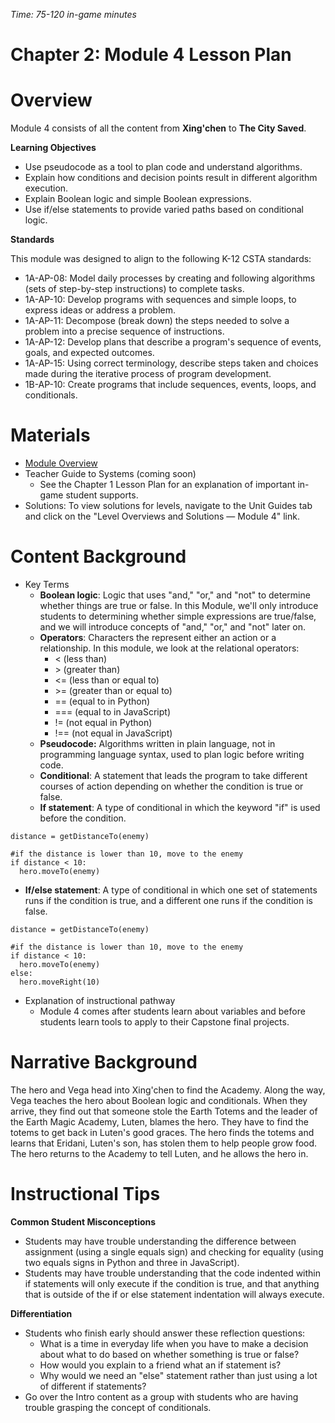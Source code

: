 _Time: 75-120 in-game minutes_


# Chapter 2: Module 4 Lesson Plan

# Overview
Module 4 consists of all the content from **Xing'chen** to **The City Saved**.

**Learning Objectives**

   - Use pseudocode as a tool to plan code and understand algorithms.
   - Explain how conditions and decision points result in different algorithm execution.
   - Explain Boolean logic and simple Boolean expressions.
   - Use if/else statements to provide varied paths based on conditional logic.

**Standards**

This module was designed to align to the following K-12 CSTA standards:

   - 1A-AP-08: Model daily processes by creating and following algorithms (sets of step-by-step instructions) to complete tasks.
   - 1A-AP-10: Develop programs with sequences and simple loops, to express ideas or address a problem.
   - 1A-AP-11: Decompose (break down) the steps needed to solve a problem into a precise sequence of instructions.
   - 1A-AP-12: Develop plans that describe a program&#39;s sequence of events, goals, and expected outcomes.
   - 1A-AP-15: Using correct terminology, describe steps taken and choices made during the iterative process of program development.
   - 1B-AP-10: Create programs that include sequences, events, loops, and conditionals.

# Materials

- [Module Overview](https://www.ozaria.com/teachers/resources/chapter1module4overview)
- Teacher Guide to Systems (coming soon)
    - See the Chapter 1 Lesson Plan for an explanation of important in-game student supports.
- Solutions: To view solutions for levels, navigate to the Unit Guides tab and click on the &quot;Level Overviews and Solutions — Module 4&quot; link.

# Content Background

- Key Terms
    - **Boolean logic**: Logic  that uses &quot;and,&quot; &quot;or,&quot; and &quot;not&quot; to determine whether things are true or false. In this Module, we&#39;ll only introduce students to determining whether simple expressions are true/false, and we will introduce concepts of &quot;and,&quot; &quot;or,&quot; and &quot;not&quot; later on.
    - **Operators**: Characters the represent either an action or a relationship. In this module, we look at the relational operators:
        - &lt; (less than)
        - &gt; (greater than)
        - &lt;= (less than or equal to)
        - &gt;= (greater than or equal to)
        - == (equal to in Python)
        - === (equal to in JavaScript)
        - != (not equal in Python)
        - !== (not equal in JavaScript)
    - **Pseudocode:** Algorithms written in plain language, not in programming language syntax, used to plan logic before writing code.
    - **Conditional**: A statement that leads the program to take different courses of action depending on whether the condition is true or false.
    - **If statement**: A type of conditional in which the keyword &quot;if&quot; is used before the condition.

```
distance = getDistanceTo(enemy)

#if the distance is lower than 10, move to the enemy
if distance < 10:
  hero.moveTo(enemy)
```

   - **If/else statement**: A type of conditional in which one set of statements runs if the condition is true, and a    different one runs if the condition is false.

```
distance = getDistanceTo(enemy)

#if the distance is lower than 10, move to the enemy
if distance < 10:
  hero.moveTo(enemy)
else:
  hero.moveRight(10)
```

- Explanation of instructional pathway
    - Module 4 comes after students learn about variables and before students learn tools to apply to their Capstone final projects.

# Narrative Background

The hero and Vega head into Xing&#39;chen to find the Academy. Along the way, Vega teaches the hero about Boolean logic and conditionals. When they arrive, they find out that someone stole the Earth Totems and the leader of the Earth Magic Academy, Luten, blames the hero. They have to find the totems to get back in Luten&#39;s good graces. The hero finds the totems and learns that Eridani, Luten&#39;s son, has stolen them to help people grow food. The hero returns to the Academy to tell Luten, and he allows the hero in.

# Instructional Tips

**Common Student Misconceptions**

- Students may have trouble understanding the difference between assignment (using a single equals sign) and checking for equality (using two equals signs in Python and three in JavaScript). 
- Students may have trouble understanding that the code indented within if statements will only execute if the condition is true, and that anything that is outside of the if or else statement indentation will always execute. 

**Differentiation**

- Students who finish early should answer these reflection questions:
    - What is a time in everyday life when you have to make a decision about what to do based on whether something is true or false?
    - How would you explain to a friend what an if statement is?
    - Why would we need an &quot;else&quot; statement rather than just using a lot of different if statements?
- Go over the Intro content as a group with students who are having trouble grasping the concept of conditionals.
